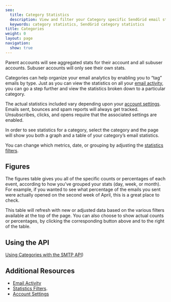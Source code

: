 ```yaml
---
seo:
  title: Category Statistics
  description: View and filter your Category specific SendGrid email statistics.
  keywords: category statistics, SendGrid category statistics
title: Categories
weight: 0
layout: page
navigation:
  show: true
---
```


<call-out>

Parent accounts will see aggregated stats for their account and all subuser accounts. Subuser accounts will only see their own stats.

</call-out>

Categories can help organize your email analytics by enabling you to “tag” emails by type. Just as you can view the statistics on all your [email activity]({{root_url}}/help-support/analytics-and-reporting/email-activity-feed.html), you can go a step further and view the statistics broken down to a particular category.

The actual statistics included vary depending upon your [account settings]({{root_url}}/help-support/account-and-settings/account.html). Emails sent, bounces and spam reports will always get tracked. Unsubscribes, clicks, and opens require that the associated settings are enabled.

In order to see statistics for a category, select the category and the page will show you both a graph and a table of your category’s email statistics.

You can change which metrics, date, or grouping by adjusting the [statistics filters]({{root_url}}/help-support/analytics-and-reporting/stats-overview.html#-Statistics-Filters).

## 	Figures
 	
The figures table gives you all of the specific counts or percentages of each event, according to how you’ve grouped your stats (day, week, or month). For example, if you wanted to see what percentage of the emails you sent were actually opened on the second week of April, this is a great place to check.

This table will refresh with new or adjusted data based on the various filters available at the top of the page. You can also choose to show actual counts or percentages, by clicking the corresponding button above and to the right of the table.

## 	Using the API
 	
[Using Categories with the SMTP API]({{root_url}}/for-developers/sending-email/categories.html))

## 	Additional Resources
 	
- [Email Activity]({{root_url}}/help-support/analytics-and-reporting/email-activity-feed.html)
- [Statistics Filters]({{root_url}}/help-support/analytics-and-reporting/stats-overview.html#-Statistics-Filters).
- [Account Settings]({{root_url}}/help-support/account-and-settings/account.html)
